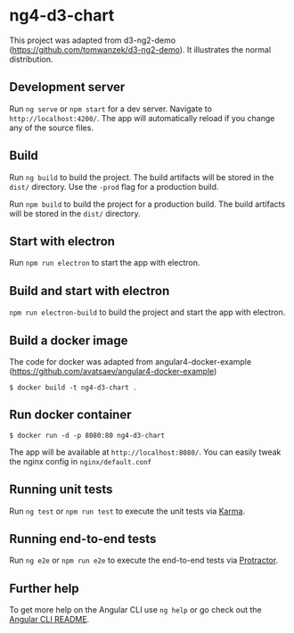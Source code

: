 # ng4-d3-chart

This project was adapted from d3-ng2-demo (<https://github.com/tomwanzek/d3-ng2-demo>). It illustrates the normal distribution.

## Development server

Run `ng serve` or `npm start` for a dev server. Navigate to `http://localhost:4200/`. The app will automatically reload if you change any of the source files.

## Build

Run `ng build` to build the project. The build artifacts will be stored in the `dist/` directory. Use the `-prod` flag for a production build.

Run `npm build` to build the project for a production build. The build artifacts will be stored in the `dist/` directory.

## Start with electron

Run `npm run electron` to start the app with electron.

## Build and start with electron

`npm run electron-build` to build the project and start the app with electron.

## Build a docker image
The code for docker was adapted from angular4-docker-example (<https://github.com/avatsaev/angular4-docker-example>)

```
$ docker build -t ng4-d3-chart .
```

## Run docker container

```
$ docker run -d -p 8080:80 ng4-d3-chart
```

The app will be available at `http://localhost:8080/`.
You can easily tweak the nginx config in ```nginx/default.conf```

## Running unit tests

Run `ng test` or `npm run test` to execute the unit tests via [Karma](https://karma-runner.github.io).

## Running end-to-end tests

Run `ng e2e` or `npm run e2e` to execute the end-to-end tests via [Protractor](http://www.protractortest.org/).

## Further help

To get more help on the Angular CLI use `ng help` or go check out the [Angular CLI README](https://github.com/angular/angular-cli/blob/master/README.md).
